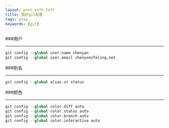 ```yaml
---
layout: post_with_left
title: 我的git配置
tags: play
keywords: [git]
---
```


###用户

---
```python
git config --global user.name chenyan
git config --global user.email chenyan@feling.net

```


###别名

---
```python
git config --global alias.st status

```

###颜色

---
```python
git config --global color.diff auto 
git config --global color.status auto 
git config --global color.branch auto
git config --global color.interactive auto

```

